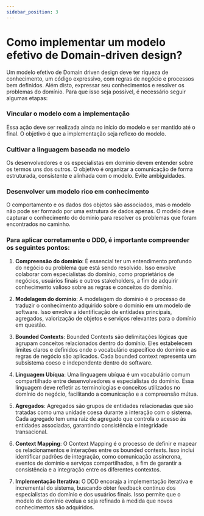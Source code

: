 ```yaml
---
sidebar_position: 3
---
```


# Como implementar um modelo efetivo de Domain-driven design?

Um modelo efetivo de Domain driven design deve ter riqueza de conhecimento, um código expressivo, com regras de negócio e processos bem definidos. Além disto, expressar seu conhecimentos e resolver os problemas do domínio. Para que isso seja possível, é necessário seguir algumas etapas:

### Vincular o modelo com a implementação

Essa ação deve ser realizada ainda no início do modelo e ser mantido até o final. O objetivo é que a implementação seja reflexo do modelo.

### Cultivar a linguagem baseada no modelo

Os desenvolvedores e os especialistas em domínio devem entender sobre os termos uns dos outros. O objetivo é organizar a comunicação de forma estruturada, consistente e alinhada com o modelo. Evite ambiguidades.

### Desenvolver um modelo rico em conhecimento

O comportamento e os dados dos objetos são associados, mas o modelo não pode ser formado por uma estrutura de dados apenas. O modelo deve capturar o conhecimento do domínio para resolver os problemas que foram encontrados no caminho.

### Para aplicar corretamente o DDD, é importante compreender os seguintes pontos:

1. **Compreensão do domínio**: É essencial ter um entendimento profundo do negócio ou problema que está sendo resolvido. Isso envolve colaborar com especialistas do domínio, como proprietários de negócios, usuários finais e outros stakeholders, a fim de adquirir conhecimento valioso sobre as regras e conceitos do domínio.

2. **Modelagem do domínio**: A modelagem do domínio é o processo de traduzir o conhecimento adquirido sobre o domínio em um modelo de software. Isso envolve a identificação de entidades principais, agregados, valorização de objetos e serviços relevantes para o domínio em questão.

3. **Bounded Contexts**: Bounded Contexts são delimitações lógicas que agrupam conceitos relacionados dentro do domínio. Eles estabelecem limites claros e definidos onde o vocabulário específico do domínio e as regras de negócio são aplicados. Cada bounded context representa um subsistema coeso e independente dentro do software.

4. **Linguagem Ubíqua**: Uma linguagem ubíqua é um vocabulário comum compartilhado entre desenvolvedores e especialistas do domínio. Essa linguagem deve refletir as terminologias e conceitos utilizados no domínio do negócio, facilitando a comunicação e a compreensão mútua.

5. **Agregados**: Agregados são grupos de entidades relacionadas que são tratadas como uma unidade coesa durante a interação com o sistema. Cada agregado tem uma raiz de agregado que controla o acesso às entidades associadas, garantindo consistência e integridade transacional.

6. **Context Mapping**: O Context Mapping é o processo de definir e mapear os relacionamentos e interações entre os bounded contexts. Isso inclui identificar padrões de integração, como comunicação assíncrona, eventos de domínio e serviços compartilhados, a fim de garantir a consistência e a integração entre os diferentes contextos.

7. **Implementação Iterativa**: O DDD encoraja a implementação iterativa e incremental do sistema, buscando obter feedback contínuo dos especialistas do domínio e dos usuários finais. Isso permite que o modelo de domínio evolua e seja refinado à medida que novos conhecimentos são adquiridos.

